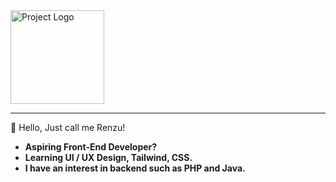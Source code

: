 <img src="https://github.com/dumptogen/just_z/raw/main/1699455657893.png" alt="Project Logo" width="150"/>

---
👋 Hello, Just call me Renzu!
  - **Aspiring Front-End Developer?** 
  - **Learning UI / UX Design, Tailwind, CSS.** 
  - **I have an interest in backend such as PHP and Java.** 


